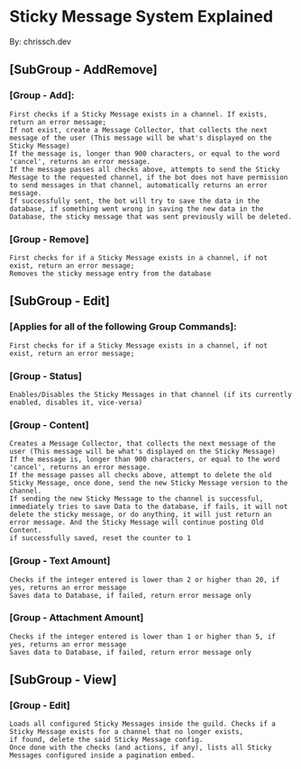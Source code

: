 # Sticky Message System Explained
By: chrissch.dev
 
## [SubGroup - AddRemove]
 
### [Group - Add]:
    First checks if a Sticky Message exists in a channel. If exists, return an error message;
    If not exist, create a Message Collector, that collects the next message of the user (This message will be what's displayed on the Sticky Message)
    If the message is, longer than 900 characters, or equal to the word 'cancel', returns an error message.
    If the message passes all checks above, attempts to send the Sticky Message to the requested channel, if the bot does not have permission to send messages in that channel, automatically returns an error message.
    If successfully sent, the bot will try to save the data in the database, if something went wrong in saving the new data in the Database, the sticky message that was sent previously will be deleted.
 
### [Group - Remove]
    First checks for if a Sticky Message exists in a channel, if not exist, return an error message;
    Removes the sticky message entry from the database
 
## [SubGroup - Edit]
 
### [Applies for all of the following Group Commands]: 
    First checks for if a Sticky Message exists in a channel, if not exist, return an error message;
 
### [Group - Status]
    Enables/Disables the Sticky Messages in that channel (if its currently enabled, disables it, vice-versa)
 
### [Group - Content]
    Creates a Message Collector, that collects the next message of the user (This message will be what's displayed on the Sticky Message)
    If the message is, longer than 900 characters, or equal to the word 'cancel', returns an error message.
    If the message passes all checks above, attempt to delete the old Sticky Message, once done, send the new Sticky Message version to the channel.
    If sending the new Sticky Message to the channel is successful, immediately tries to save Data to the database, if fails, it will not delete the sticky message, or do anything, it will just return an error message. And the Sticky Message will continue posting Old Content.
    if successfully saved, reset the counter to 1
### [Group - Text Amount]
    Checks if the integer entered is lower than 2 or higher than 20, if yes, returns an error message
    Saves data to Database, if failed, return error message only
 
### [Group - Attachment Amount]
    Checks if the integer entered is lower than 1 or higher than 5, if yes, returns an error message
    Saves data to Database, if failed, return error message only
 
## [SubGroup - View]
 
### [Group - Edit]
	Loads all configured Sticky Messages inside the guild. Checks if a Sticky Message exists for a channel that no longer exists,
	if found, delete the said Sticky Message config.
	Once done with the checks (and actions, if any), lists all Sticky Messages configured inside a pagination embed.
